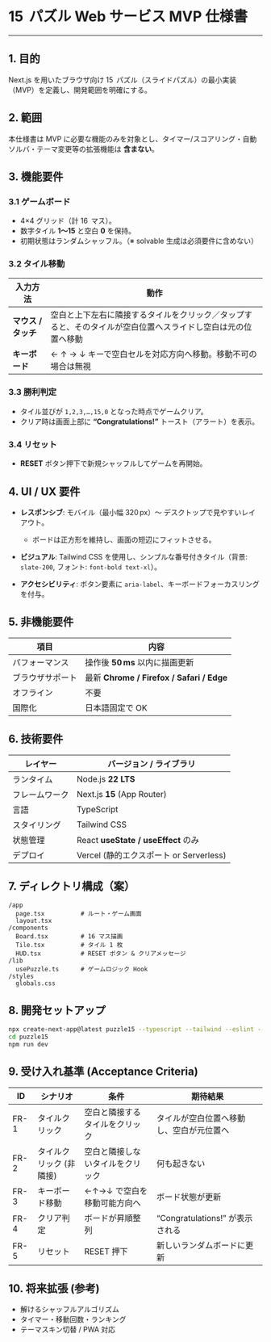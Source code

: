 # 15  パズル Web サービス **MVP 仕様書**

---

## 1. 目的

Next.js を用いたブラウザ向け 15  パズル（スライドパズル）の最小実装（MVP）を定義し、開発範囲を明確にする。

## 2. 範囲

本仕様書は MVP に必要な機能のみを対象とし、タイマー/スコアリング・自動ソルバ・テーマ変更等の拡張機能は **含まない**。

## 3. 機能要件

### 3.1 ゲームボード

- 4×4 グリッド（計 16  マス）。
- 数字タイル **1〜15** と空白 **0** を保持。
- 初期状態はランダムシャッフル。（※ solvable 生成は必須要件に含めない）

### 3.2 タイル移動

| 入力方法            | 動作                                                                                                         |
| ------------------- | ------------------------------------------------------------------------------------------------------------ |
| **マウス / タッチ** | 空白と上下左右に隣接するタイルをクリック／タップすると、そのタイルが空白位置へスライドし空白は元の位置へ移動 |
| **キーボード**      | ← ↑ → ↓ キーで空白セルを対応方向へ移動。移動不可の場合は無視                                                 |

### 3.3 勝利判定

- タイル並びが `1,2,3,…,15,0` となった時点でゲームクリア。
- クリア時は画面上部に **“Congratulations!”** トースト（アラート）を表示。

### 3.4 リセット

- **RESET** ボタン押下で新規シャッフルしてゲームを再開始。

## 4. UI / UX 要件

- **レスポンシブ**: モバイル（最小幅 320 px）〜 デスクトップで見やすいレイアウト。

  - ボードは正方形を維持し、画面の短辺にフィットさせる。

- **ビジュアル**: Tailwind CSS を使用し、シンプルな番号付きタイル（背景: `slate-200`, フォント: `font-bold text-xl`）。
- **アクセシビリティ**: ボタン要素に `aria-label`、キーボードフォーカスリングを付与。

## 5. 非機能要件

| 項目             | 内容                                      |
| ---------------- | ----------------------------------------- |
| パフォーマンス   | 操作後 **50 ms** 以内に描画更新           |
| ブラウザサポート | 最新 **Chrome / Firefox / Safari / Edge** |
| オフライン       | 不要                                      |
| 国際化           | 日本語固定で OK                           |

## 6. 技術要件

| レイヤー       | バージョン / ライブラリ                 |
| -------------- | --------------------------------------- |
| ランタイム     | Node.js **22 LTS**                      |
| フレームワーク | Next.js **15** (App Router)             |
| 言語           | TypeScript                              |
| スタイリング   | Tailwind CSS                            |
| 状態管理       | React **useState / useEffect** のみ     |
| デプロイ       | Vercel (静的エクスポート or Serverless) |

## 7. ディレクトリ構成（案）

```
/app
  page.tsx          # ルート・ゲーム画面
  layout.tsx
/components
  Board.tsx         # 16 マス描画
  Tile.tsx          # タイル 1 枚
  HUD.tsx           # RESET ボタン & クリアメッセージ
/lib
  usePuzzle.ts      # ゲームロジック Hook
/styles
  globals.css
```

## 8. 開発セットアップ

```bash
npx create-next-app@latest puzzle15 --typescript --tailwind --eslint --app
cd puzzle15
npm run dev
```

## 9. 受け入れ基準 (Acceptance Criteria)

| ID   | シナリオ                | 条件                             | 期待結果                                 |
| ---- | ----------------------- | -------------------------------- | ---------------------------------------- |
| FR-1 | タイルクリック          | 空白と隣接するタイルをクリック   | タイルが空白位置へ移動し、空白が元位置へ |
| FR-2 | タイルクリック (非隣接) | 空白と隣接しないタイルをクリック | 何も起きない                             |
| FR-3 | キーボード移動          | ←↑→↓ で空白を移動可能方向へ      | ボード状態が更新                         |
| FR-4 | クリア判定              | ボードが昇順整列                 | “Congratulations!” が表示される          |
| FR-5 | リセット                | RESET 押下                       | 新しいランダムボードに更新               |

## 10. 将来拡張 (参考)

- 解けるシャッフルアルゴリズム
- タイマー・移動回数・ランキング
- テーマスキン切替 / PWA 対応
